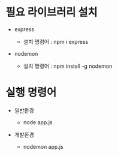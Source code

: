 # 필요 라이브러리 설치
- express
  - 설치 명령어 : npm i express

- nodemon
  - 설치 명령어 : npm install -g nodemon

# 실행 명령어
- 일반환경
  - node app.js

- 개발환경
  - nodemon app.js    
